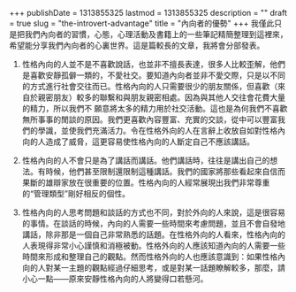 +++
publishDate = 1313855325
lastmod = 1313855325
description = ""
draft = true
slug = "the-introvert-advantage"
title = "內向者的優勢"
+++
我僅此只是把我們內向者的習慣，心態，心理活動及書籍上的一些筆記精簡整理到這裡來，希望能分享我們內向者的心裏世界。這是篇較長的文章，我將會分部發表。

1. 性格內向的人並不是不喜歡說話，也並非不擅長表達，很多人比較歪解，他們是喜歡安靜孤僻一類的，不愛社交。要知道內向者並非不愛交際，只是以不同的方式進行社會交往而已。性格內向的人只需要很少的朋友關係，但喜歡（來自於親密朋友）較多的聯繫和與朋友親密相處。因為與其他人交往會花費大量的精力，所以我們不 願意將太多的精力用於社交活動。這也是為何我們不喜歡無所事事的閒談的原因。我們更喜歡內容豐富、充實的交談，從中可以豐富我們的學識，並使我們充滿活力。令在性格外向的人在言辭上收放自如對性格內向的人造成了威脅，這更容易使性格內向的人斷定自己不應該講話。

2. 性格內向的人不會只是為了講話而講話。他們講話時，往往是講出自己的想法。有時候，他們甚至限制還限制這種講話。我們的國家將那些看起來自信而果斷的雄辯家放在很重要的位置。性格內向的人經常展現出我們非常尊重的“管理類型”剛好相反的個性。

3. 性格內向的人思考問題和談話的方式也不同，對於外向的人來說，這是很容易的事情。在談話的時候，內向的人需要一些時間來考慮問題，並且不會自發地講話，除非那是一個自己非常熟悉的話題。在性格外向的人看來，性格內向的人表現得非常小心謹慎和消極被動。性格外向的人應該知道內向的人需要一些時間來形成和整理自己的觀點。然而性格外向的人也應該意識到：如果性格內向的人對某一主題的觀點經過仔細思考，或是對某一話題瞭解較多，那麼，請小心一點——原來安靜性格內向的人將變得口若懸河。

